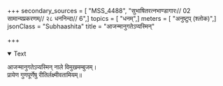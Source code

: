 +++
secondary_sources = [ "MSS_4488", "सुभाषितरत्नभाण्डागारः// 02 सामान्यप्रकरणम्// २८ धननिन्दा// 6",]
topics = [ "धनम्",]
meters = [ "अनुष्टुप् (श्लोक)",]
jsonClass = "Subhaashita"
title = "आजन्मानुगतेऽप्यस्मिन्"

+++

<details open><summary>Text</summary>

आजन्मानुगतेऽप्यस्मिन् नाले विमुखमम्बुजम्।  
प्रायेण गुणपूर्णेषु रीतिर्लक्ष्मीवतामियम्॥
</details>
